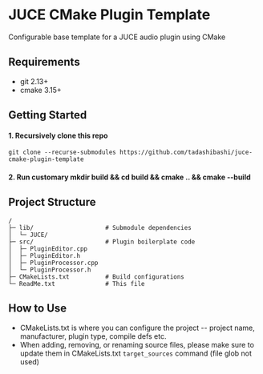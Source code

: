 # JUCE CMake Plugin Template

Configurable base template for a JUCE audio plugin using CMake

## Requirements

- git 2.13+
- cmake 3.15+

## Getting Started

#### 1. Recursively clone this repo
`git clone --recurse-submodules https://github.com/tadashibashi/juce-cmake-plugin-template`

#### 2. Run customary mkdir build && cd build && cmake .. && cmake --build

## Project Structure

```
/
├─ lib/                    # Submodule dependencies
│  └─ JUCE/
├─ src/                    # Plugin boilerplate code
│  ├─ PluginEditor.cpp
│  ├─ PluginEditor.h
│  ├─ PluginProcessor.cpp
│  └─ PluginProcessor.h
├─ CMakeLists.txt          # Build configurations
└─ ReadMe.txt              # This file
```

## How to Use

- CMakeLists.txt is where you can configure the project --
project name, manufacturer, plugin type, compile defs etc.
- When adding, removing, or renaming source files, please make sure to 
update them in CMakeLists.txt `target_sources` command (file glob not used)
